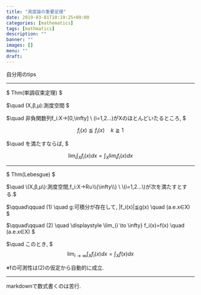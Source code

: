 ```yaml
---
title: "測度論の重要定理"
date: 2019-03-01T10:19:25+09:00
categories: [mathematics]
tags: [mathmatics]
description: ""
banner: ""
images: []
menu: ""
draft:
---
```


自分用のtips  

---
$ Thm(単調収束定理) $

$\quad \(X,β,μ\):測度空間 $

$\quad 非負関数列f_i:X→[0,\infty] \ \(i=1,2...\)がXのほとんどいたるところ, $

$$ f_i(x)≦f_i(x) \quad k≧1 $$

$\quad を満たすならば, $

$$ \lim_i \int_X f_i(x)dx = \int_X \lim_i f_i(x)dx $$

---

$ Thm(Lebesgue) $

$\quad \(X,β,μ\):測度空間,f_i:X→R∪\\{\infty\\} \  \(i=1,2...\)が次を満たすとする.$  

$\qquad\qquad \(1\) \quad g:可積分が存在して, \|f_i(x)\|≦g(x) \quad \(a.e.x∈X\) $

$\qquad\qquad \(2\) \quad \displaystyle \lim_{i \to \infty} f_i(x)=f(x) \quad \(a.e.x∈X\) $

$\quad このとき, $
$$ \displaystyle \lim_{i\rightarrow\infty}\int_X f_i(x)dx = \int_X f(x)dx $$

※fの可測性は(2)の仮定から自動的に成立.

---



markdownで数式書くのは苦行.
